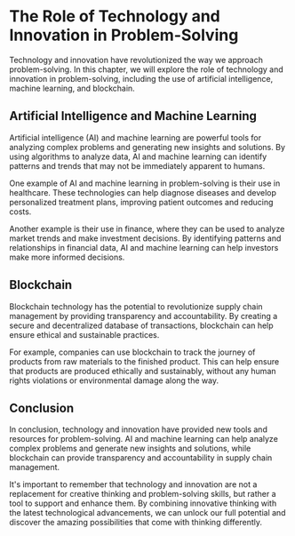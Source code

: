 # The Role of Technology and Innovation in Problem-Solving

Technology and innovation have revolutionized the way we approach problem-solving. In this chapter, we will explore the role of technology and innovation in problem-solving, including the use of artificial intelligence, machine learning, and blockchain.

Artificial Intelligence and Machine Learning
--------------------------------------------

Artificial intelligence (AI) and machine learning are powerful tools for analyzing complex problems and generating new insights and solutions. By using algorithms to analyze data, AI and machine learning can identify patterns and trends that may not be immediately apparent to humans.

One example of AI and machine learning in problem-solving is their use in healthcare. These technologies can help diagnose diseases and develop personalized treatment plans, improving patient outcomes and reducing costs.

Another example is their use in finance, where they can be used to analyze market trends and make investment decisions. By identifying patterns and relationships in financial data, AI and machine learning can help investors make more informed decisions.

Blockchain
----------

Blockchain technology has the potential to revolutionize supply chain management by providing transparency and accountability. By creating a secure and decentralized database of transactions, blockchain can help ensure ethical and sustainable practices.

For example, companies can use blockchain to track the journey of products from raw materials to the finished product. This can help ensure that products are produced ethically and sustainably, without any human rights violations or environmental damage along the way.

Conclusion
----------

In conclusion, technology and innovation have provided new tools and resources for problem-solving. AI and machine learning can help analyze complex problems and generate new insights and solutions, while blockchain can provide transparency and accountability in supply chain management.

It's important to remember that technology and innovation are not a replacement for creative thinking and problem-solving skills, but rather a tool to support and enhance them. By combining innovative thinking with the latest technological advancements, we can unlock our full potential and discover the amazing possibilities that come with thinking differently.
